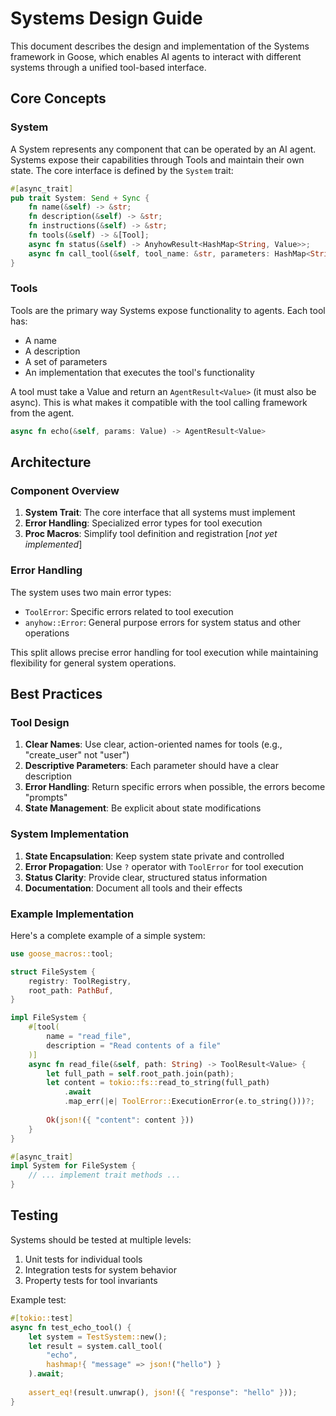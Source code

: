 # Systems Design Guide

This document describes the design and implementation of the Systems framework in Goose, which enables AI agents to interact with different systems through a unified tool-based interface.

## Core Concepts

### System
A System represents any component that can be operated by an AI agent. Systems expose their capabilities through Tools and maintain their own state. The core interface is defined by the `System` trait:

```rust
#[async_trait]
pub trait System: Send + Sync {
    fn name(&self) -> &str;
    fn description(&self) -> &str;
    fn instructions(&self) -> &str;
    fn tools(&self) -> &[Tool];
    async fn status(&self) -> AnyhowResult<HashMap<String, Value>>;
    async fn call_tool(&self, tool_name: &str, parameters: HashMap<String, Value>) -> ToolResult<Value>;
}
```

### Tools
Tools are the primary way Systems expose functionality to agents. Each tool has:
- A name
- A description
- A set of parameters
- An implementation that executes the tool's functionality

A tool must take a Value and return an `AgentResult<Value>` (it must also be async). This
is what makes it compatible with the tool calling framework from the agent. 

```rust
async fn echo(&self, params: Value) -> AgentResult<Value>
```

## Architecture

### Component Overview

1. **System Trait**: The core interface that all systems must implement
2. **Error Handling**: Specialized error types for tool execution
3. **Proc Macros**: Simplify tool definition and registration [*not yet implemented*]

### Error Handling

The system uses two main error types:
- `ToolError`: Specific errors related to tool execution
- `anyhow::Error`: General purpose errors for system status and other operations

This split allows precise error handling for tool execution while maintaining flexibility for general system operations.

## Best Practices

### Tool Design

1. **Clear Names**: Use clear, action-oriented names for tools (e.g., "create_user" not "user")
2. **Descriptive Parameters**: Each parameter should have a clear description
3. **Error Handling**: Return specific errors when possible, the errors become "prompts"
4. **State Management**: Be explicit about state modifications

### System Implementation

1. **State Encapsulation**: Keep system state private and controlled
2. **Error Propagation**: Use `?` operator with `ToolError` for tool execution
3. **Status Clarity**: Provide clear, structured status information
4. **Documentation**: Document all tools and their effects

### Example Implementation

Here's a complete example of a simple system:

```rust
use goose_macros::tool;

struct FileSystem {
    registry: ToolRegistry,
    root_path: PathBuf,
}

impl FileSystem {
    #[tool(
        name = "read_file",
        description = "Read contents of a file"
    )]
    async fn read_file(&self, path: String) -> ToolResult<Value> {
        let full_path = self.root_path.join(path);
        let content = tokio::fs::read_to_string(full_path)
            .await
            .map_err(|e| ToolError::ExecutionError(e.to_string()))?;
            
        Ok(json!({ "content": content }))
    }
}

#[async_trait]
impl System for FileSystem {
    // ... implement trait methods ...
}
```

## Testing

Systems should be tested at multiple levels:
1. Unit tests for individual tools
2. Integration tests for system behavior
3. Property tests for tool invariants

Example test:
```rust
#[tokio::test]
async fn test_echo_tool() {
    let system = TestSystem::new();
    let result = system.call_tool(
        "echo",
        hashmap!{ "message" => json!("hello") }
    ).await;
    
    assert_eq!(result.unwrap(), json!({ "response": "hello" }));
}
```

